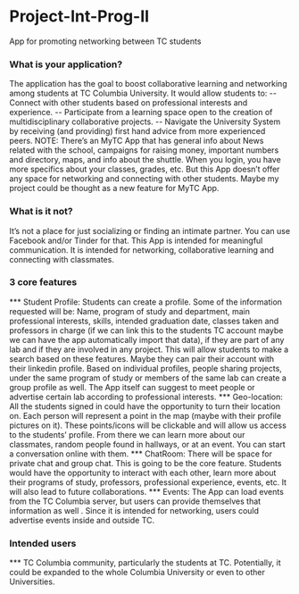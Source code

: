 # Project-Int-Prog-II
App for promoting networking between TC students

### What is your application?
The application has the goal to boost collaborative learning and networking among students at TC Columbia University. It would allow students to: 
    -- Connect with other students based on professional interests and experience.
    -- Participate from a learning space open to the creation of multidisciplinary collaborative projects. 
    -- Navigate the University System by receiving (and providing) first hand advice from more experienced peers.
NOTE: There’s an MyTC App that has general info about News related with the school, campaigns for raising money, important numbers and directory, maps, and info about the shuttle. When you login, you have more specifics about your classes, grades, etc. But this App doesn’t offer any space for networking and connecting with other students. Maybe my project could be thought as a new feature for MyTC App.

### What is it not?
It’s not a place for just socializing or finding an intimate partner. You can use Facebook and/or Tinder for that. This App is intended for meaningful communication. It is intended for networking, collaborative learning and connecting with classmates.  

### 3 core features
   *** Student Profile: Students can create a profile. Some of the information requested will be:
Name, program of study and department, main professional interests, skills, intended graduation date, classes taken and professors in charge (if we can link this to the students TC account maybe we can have the app automatically import that data), if they are part of any lab and if they are involved in any project. This will allow students to make a search based on these features. Maybe they can pair their account with their linkedin profile.
   Based on individual profiles, people sharing projects, under the same program of study or members of the same lab can create a group profile as well. The App itself can suggest to meet people or advertise certain lab according  to professional interests. 
   *** Geo-location: All the students signed in could have the opportunity to turn their location on. Each person will represent a point in the map (maybe with their profile pictures on it). These points/icons will be clickable and will allow us access to the students’ profile. From there we can learn more about our classmates, random people found in hallways, or at an event. You can start a conversation online with them.
   *** ChatRoom: There will be space for private chat and group chat. This is going to be the core feature. Students would have the opportunity to interact with each other, learn more about their programs of study, professors, professional experience, events, etc. It will also lead to future collaborations. 
   *** Events: The App can load events from the TC Columbia server, but users can provide themselves that information as well          . Since it is intended for networking, users could advertise events inside and outside TC. 
    
### Intended users
   *** TC Columbia community, particularly the students at TC. Potentially, it could be expanded to the whole Columbia University or even to other Universities.




